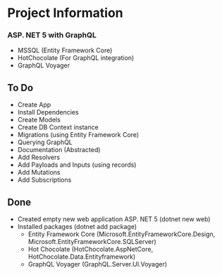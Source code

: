 # Project Information

### ASP. NET 5 with GraphQL

- MSSQL (Entity Framework Core)
- HotChocolate (For GraphQL integration)
- GraphQL Voyager

## To Do

- Create App
- Install Dependencies
- Create Models
- Create DB Context instance
- Migrations (using Entity Framework Core)
- Querying GraphQL
- Documentation (Abstracted)
- Add Resolvers
- Add Payloads and Inputs (using records)
- Add Mutations
- Add Subscriptions

## Done

- Created empty new web application ASP. NET 5 (dotnet new web)
- Installed packages (dotnet add package)
  - Entity Framework Core (Microsoft.EntityFrameworkCore.Design, Microsoft.EntityFrameworkCore.SQLServer)
  - Hot Chocolate (HotChocolate.AspNetCore, HotChocolate.Data.Entityframework)
  - GraphQL Voyager (GraphQL.Server.UI.Voyager)
